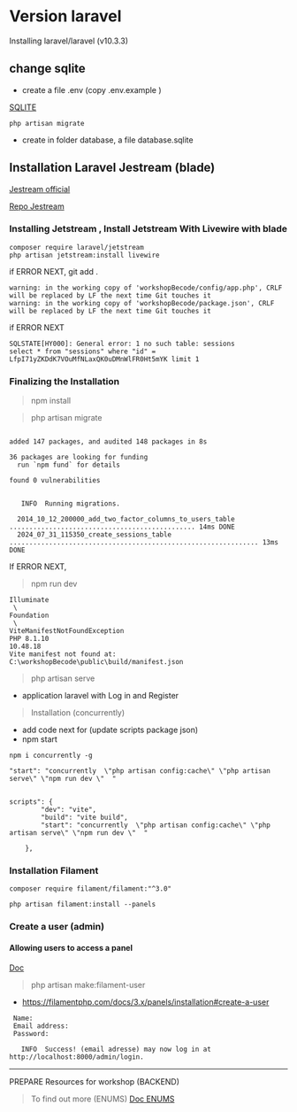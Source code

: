 
# Version laravel 

Installing laravel/laravel (v10.3.3)

## change sqlite

- create a file .env (copy .env.example )

[SQLITE](https://github.com/artisan24fullstack/laravelStepByStep/tree/main/hike)

```
php artisan migrate
```

- create in folder database, a file database.sqlite

## Installation Laravel Jestream (blade)

[Jestream official](https://jetstream.laravel.com/installation.html)

[Repo Jestream](https://github.com/artisan24fullstack/automatisationLaravel/tree/main/authLaravel)


### Installing Jetstream , Install Jetstream With Livewire ​with blade

```
composer require laravel/jetstream
php artisan jetstream:install livewire
```


if ERROR NEXT, git add . 

```
warning: in the working copy of 'workshopBecode/config/app.php', CRLF will be replaced by LF the next time Git touches it
warning: in the working copy of 'workshopBecode/package.json', CRLF will be replaced by LF the next time Git touches it
```

if ERROR NEXT

```
SQLSTATE[HY000]: General error: 1 no such table: sessions
select * from "sessions" where "id" = LfpI71yZKDdK7VOuMfNLaxQK0uDMnWlFR0Ht5mYK limit 1
```

### Finalizing the Installation ​

> npm install

> php artisan migrate

```

added 147 packages, and audited 148 packages in 8s

36 packages are looking for funding
  run `npm fund` for details

found 0 vulnerabilities


   INFO  Running migrations.

  2014_10_12_200000_add_two_factor_columns_to_users_table ............................................... 14ms DONE
  2024_07_31_115350_create_sessions_table ............................................................... 13ms DONE
```

If ERROR NEXT, 
> npm run dev

```
Illuminate
 \ 
Foundation
 \ 
ViteManifestNotFoundException
PHP 8.1.10
10.48.18
Vite manifest not found at: C:\workshopBecode\public\build/manifest.json
```

> php artisan serve 

- application laravel with Log in and Register

> Installation (concurrently)

- add code next for (update scripts package json)
- npm start

```
npm i concurrently -g

"start": "concurrently  \"php artisan config:cache\" \"php artisan serve\" \"npm run dev \"  "


scripts": {
        "dev": "vite",
        "build": "vite build",
        "start": "concurrently  \"php artisan config:cache\" \"php artisan serve\" \"npm run dev \"  "

    },
```

### Installation Filament

```
composer require filament/filament:"^3.0"

php artisan filament:install --panels
```

### Create a user (admin)

#### Allowing users to access a panel

[Doc](https://filamentphp.com/docs/3.x/panels/installation)


> php artisan make:filament-user
- https://filamentphp.com/docs/3.x/panels/installation#create-a-user

```
 Name:
 Email address:
 Password:

   INFO  Success! (email adresse) may now log in at http://localhost:8000/admin/login.
```

----------------------------------------------------


PREPARE Resources for workshop (BACKEND)

> To find out more (ENUMS)
[Doc ENUMS](https://github.com/artisan24fullstack/roleUserLaravel/blob/main/workshopBecode/enums.md)
